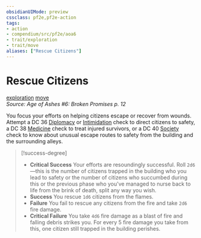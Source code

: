 ```yaml
---
obsidianUIMode: preview
cssclass: pf2e,pf2e-action
tags:
- action
- compendium/src/pf2e/aoa6
- trait/exploration
- trait/move
aliases: ["Rescue Citizens"]
---
```

# Rescue Citizens
[exploration](exploration.md "Exploration Action & Ability Trait")  [move](move.md "Move Combat Trait")  
*Source: Age of Ashes #6: Broken Promises p. 12*  


You focus your efforts on helping citizens escape or recover from wounds. Attempt a DC 36 [Diplomacy](skills.md#Diplomacy) or [Intimidation](skills.md#Intimidation) check to direct citizens to safety, a DC 38 [Medicine](skills.md#Medicine) check to treat injured survivors, or a DC 40 [Society](skills.md#Society) check to know about unusual escape routes to safety from the building and the surrounding alleys.

> [!success-degree] 
> - **Critical Success** Your efforts are resoundingly successful. Roll `2d6`—this is the number of citizens trapped in the building who you lead to safety or the number of citizens who succumbed during this or the previous phase who you've managed to nurse back to life from the brink of death, split any way you wish.
> - **Success** You rescue `1d6` citizens from the flames.
> - **Failure** You fail to rescue any citizens from the fire and take `2d6` fire damage.
> - **Critical Failure** You take `4d6` fire damage as a blast of fire and falling debris strikes you. For every 5 fire damage you take from this, one citizen still trapped in the building perishes.